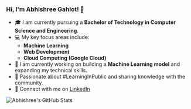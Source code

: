 ### Hi, I'm Abhishree Gahlot! 👋

- 🎓 I am currently pursuing a **Bachelor of Technology in Computer Science and Engineering**.
- 💻 My key focus areas include:
  - **Machine Learning**
  - **Web Development**
  - **Cloud Computing (Google Cloud)**
- 🔧 I am currently working on building a **Machine Learning model** and expanding my technical skills.
- 🌱 Passionate about #LearningInPublic and sharing knowledge with the community.
- 💼 Connect with me on [LinkedIn](abhishree-gahlot-b29050256)

<!-- GitHub stats from https://github.com/anuraghazra/github-readme-stats -->
![Abhishree's GitHub Stats](https://github-readme-stats.vercel.app/api?username=AbhishreeGahlot&count_private=true&show_icons=true&theme=dark)
